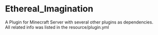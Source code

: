 # Ethereal_Imagination

A Plugin for Minecraft Server with several other plugins as dependencies.
All related info was listed in the resource/plugin.yml
